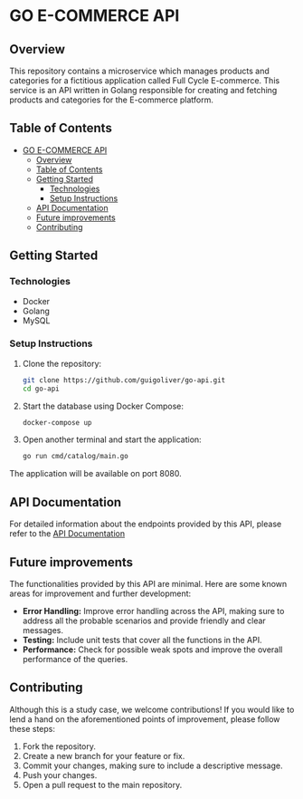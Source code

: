 # GO E-COMMERCE API

## Overview
This repository contains a microservice which manages products and categories for a fictitious application called Full Cycle E-commerce. This service is an API written in Golang responsible for creating and fetching products and categories for the E-commerce platform.

## Table of Contents
- [GO E-COMMERCE API](#go-e-commerce-api)
  - [Overview](#overview)
  - [Table of Contents](#table-of-contents)
  - [Getting Started](#getting-started)
    - [Technologies](#technologies)
    - [Setup Instructions](#setup-instructions)
  - [API Documentation](#api-documentation)
  - [Future improvements](#future-improvements)
  - [Contributing](#contributing)

## Getting Started

### Technologies
- Docker
- Golang
- MySQL

### Setup Instructions
1. Clone the repository:
    ```sh
    git clone https://github.com/guigoliver/go-api.git
    cd go-api
    ```

2. Start the database using Docker Compose:
    ```sh
    docker-compose up
    ```

3. Open another terminal and start the application:

    ```sh
    go run cmd/catalog/main.go
    ```
The application will be available on port 8080.

## API Documentation
For detailed information about the endpoints provided by this API, please refer to the [API Documentation](API.md)
  
## Future improvements

The functionalities provided by this API are minimal. Here are some known areas for improvement and further development:

- **Error Handling:** Improve error handling across the API, making sure to address all the probable scenarios and provide friendly and clear messages.
- **Testing:** Include unit tests that cover all the functions in the API.
- **Performance:** Check for possible weak spots and improve the overall performance of the queries.

## Contributing

Although this is a study case, we welcome contributions! If you would like to lend a hand on the aforementioned points of improvement, please follow these steps:

1. Fork the repository.
2. Create a new branch for your feature or fix.
3. Commit your changes, making sure to include a descriptive message.
4. Push your changes.
5. Open a pull request to the main repository.
